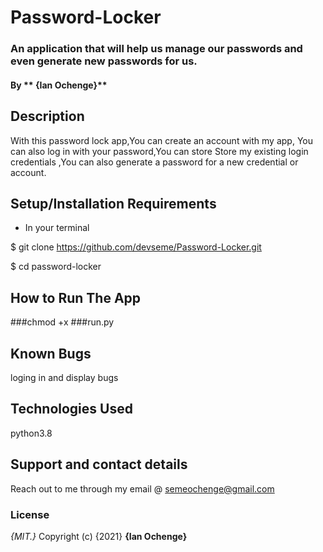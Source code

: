 # Password-Locker
### An application that will help us manage our passwords and even generate new passwords for us.
#### By ** {Ian Ochenge}**
## Description
With this password lock app,You can create an account with my app, You can also log in with your password,You can store
Store my existing login credentials ,You can also generate a password for a new credential or account. 

## Setup/Installation Requirements
* In your terminal

$ git clone https://github.com/devseme/Password-Locker.git

$ cd password-locker
## How to Run The App
###chmod +x 
###run.py


## Known Bugs
loging in and display bugs
## Technologies Used
python3.8

## Support and contact details
Reach out to me through my email @ semeochenge@gmail.com 
### License
*{MIT.}*
Copyright (c) {2021} **{Ian Ochenge}**
